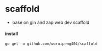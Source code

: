 # scaffold

- base on gin and zap web dev scaffold

#### install

```shell
go get -u github.com/wuruipeng404/scaffold
```
